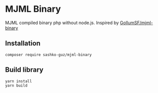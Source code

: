 # MJML Binary

MJML compiled binary php without node.js.
Inspired by [GollumSF/mjml-binary](https://github.com/GollumSF/mjml-binary)

## Installation

```shell
composer require sashko-guz/mjml-binary
```

## Build library

```
yarn install
yarn build
```
